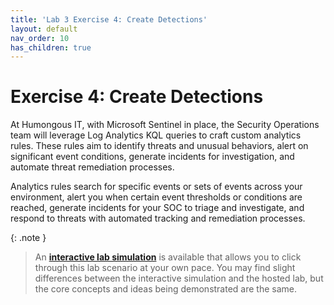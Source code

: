 ```yaml
---
title: 'Lab 3 Exercise 4: Create Detections'
layout: default
nav_order: 10
has_children: true
---
```


# Exercise 4: Create Detections

At Humongous IT, with Microsoft Sentinel in place, the Security Operations team will leverage Log Analytics KQL queries to craft custom analytics rules. These rules aim to identify threats and unusual behaviors, alert on significant event conditions, generate incidents for investigation, and automate threat remediation processes.

Analytics rules search for specific events or sets of events across your environment, alert you when certain event thresholds or conditions are reached, generate incidents for your SOC to triage and investigate, and respond to threats with automated tracking and remediation processes.

{: .note }
> An **[interactive lab simulation](https://mslabs.cloudguides.com/guides/SC-200%20Lab%20Simulation%20-%20Create%20detections)** is available that allows you to click through this lab scenario at your own pace. You may find slight differences between the interactive simulation and the hosted lab, but the core concepts and ideas being demonstrated are the same. 

